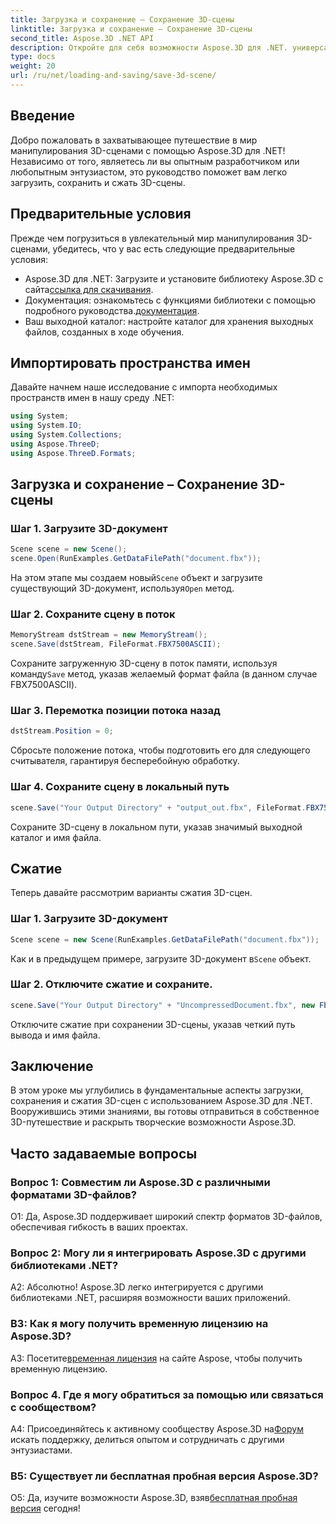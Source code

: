 ```yaml
---
title: Загрузка и сохранение – Сохранение 3D-сцены
linktitle: Загрузка и сохранение – Сохранение 3D-сцены
second_title: Aspose.3D .NET API
description: Откройте для себя возможности Aspose.3D для .NET. универсальная библиотека для плавного манипулирования 3D-сценами. Загружайте, сохраняйте и сжимайте без особых усилий.
type: docs
weight: 20
url: /ru/net/loading-and-saving/save-3d-scene/
---
```

## Введение

Добро пожаловать в захватывающее путешествие в мир манипулирования 3D-сценами с помощью Aspose.3D для .NET! Независимо от того, являетесь ли вы опытным разработчиком или любопытным энтузиастом, это руководство поможет вам легко загрузить, сохранить и сжать 3D-сцены.

## Предварительные условия

Прежде чем погрузиться в увлекательный мир манипулирования 3D-сценами, убедитесь, что у вас есть следующие предварительные условия:

-  Aspose.3D для .NET: Загрузите и установите библиотеку Aspose.3D с сайта[ссылка для скачивания](https://releases.aspose.com/3d/net/).
-  Документация: ознакомьтесь с функциями библиотеки с помощью подробного руководства.[документация](https://reference.aspose.com/3d/net/).
- Ваш выходной каталог: настройте каталог для хранения выходных файлов, созданных в ходе обучения.

## Импортировать пространства имен

Давайте начнем наше исследование с импорта необходимых пространств имен в нашу среду .NET:

```csharp
using System;
using System.IO;
using System.Collections;
using Aspose.ThreeD;
using Aspose.ThreeD.Formats;
```

## Загрузка и сохранение – Сохранение 3D-сцены

### Шаг 1. Загрузите 3D-документ

```csharp
Scene scene = new Scene();
scene.Open(RunExamples.GetDataFilePath("document.fbx"));
```

 На этом этапе мы создаем новый`Scene` объект и загрузите существующий 3D-документ, используя`Open` метод.

### Шаг 2. Сохраните сцену в поток

```csharp
MemoryStream dstStream = new MemoryStream();
scene.Save(dstStream, FileFormat.FBX7500ASCII);
```

Сохраните загруженную 3D-сцену в поток памяти, используя команду`Save` метод, указав желаемый формат файла (в данном случае FBX7500ASCII).

### Шаг 3. Перемотка позиции потока назад

```csharp
dstStream.Position = 0;
```

Сбросьте положение потока, чтобы подготовить его для следующего считывателя, гарантируя бесперебойную обработку.

### Шаг 4. Сохраните сцену в локальный путь

```csharp
scene.Save("Your Output Directory" + "output_out.fbx", FileFormat.FBX7500ASCII);
```

Сохраните 3D-сцену в локальном пути, указав значимый выходной каталог и имя файла.

## Сжатие

Теперь давайте рассмотрим варианты сжатия 3D-сцен.

### Шаг 1. Загрузите 3D-документ

```csharp
Scene scene = new Scene(RunExamples.GetDataFilePath("document.fbx"));
```

 Как и в предыдущем примере, загрузите 3D-документ в`Scene` объект.

### Шаг 2. Отключите сжатие и сохраните.

```csharp
scene.Save("Your Output Directory" + "UncompressedDocument.fbx", new FbxSaveOptions(FileFormat.FBX7500ASCII) { EnableCompression = false });
```

Отключите сжатие при сохранении 3D-сцены, указав четкий путь вывода и имя файла.

## Заключение

В этом уроке мы углубились в фундаментальные аспекты загрузки, сохранения и сжатия 3D-сцен с использованием Aspose.3D для .NET. Вооружившись этими знаниями, вы готовы отправиться в собственное 3D-путешествие и раскрыть творческие возможности Aspose.3D.

## Часто задаваемые вопросы

### Вопрос 1: Совместим ли Aspose.3D с различными форматами 3D-файлов?

О1: Да, Aspose.3D поддерживает широкий спектр форматов 3D-файлов, обеспечивая гибкость в ваших проектах.

### Вопрос 2: Могу ли я интегрировать Aspose.3D с другими библиотеками .NET?

А2: Абсолютно! Aspose.3D легко интегрируется с другими библиотеками .NET, расширяя возможности ваших приложений.

### В3: Как я могу получить временную лицензию на Aspose.3D?

 A3: Посетите[временная лицензия](https://purchase.aspose.com/temporary-license/) на сайте Aspose, чтобы получить временную лицензию.

### Вопрос 4. Где я могу обратиться за помощью или связаться с сообществом?

 A4: Присоединяйтесь к активному сообществу Aspose.3D на[Форум](https://forum.aspose.com/c/3d/18) искать поддержку, делиться опытом и сотрудничать с другими энтузиастами.

### В5: Существует ли бесплатная пробная версия Aspose.3D?

 О5: Да, изучите возможности Aspose.3D, взяв[бесплатная пробная версия](https://releases.aspose.com/) сегодня!